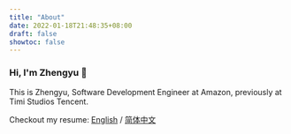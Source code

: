 ```yaml
---
title: "About"
date: 2022-01-18T21:48:35+08:00
draft: false
showtoc: false
---
```


### Hi, I'm Zhengyu 👋

This is Zhengyu, Software Development Engineer at Amazon, previously at Timi Studios Tencent.

Checkout my resume: [English](https://raw.githubusercontent.com/ZintrulCre/hugo-site/master/resources/Resume-Zhengyu-Chen.pdf) / [简体中文](https://raw.githubusercontent.com/ZintrulCre/hugo-site/63559f697d67b8762cff7618c6f7bf6344e65032/resources/Resume-Zhengyu-Chen-Chinese.pdf)
